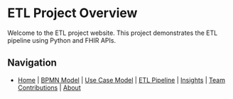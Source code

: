 # ETL Project Overview

Welcome to the ETL project website. This project demonstrates the ETL pipeline using Python and FHIR APIs.

## Navigation


- [Home](index.md) | [BPMN Model](bpmn.md) | [Use Case Model](use_case.md) | [ETL Pipeline](etl_pipeline.md) | [Insights](insights.md) | [Team Contributions](team.md) | [About](about.md)



